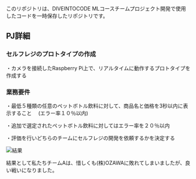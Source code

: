 このリポジトリは、DIVEINTOCODE MLコースチームプロジェクト開発で使用したコードを一時保存したリポジトリです。

## PJ詳細
### セルフレジのプロトタイプの作成 
・カメラを接続したRaspberry Pi上で、リアルタイムに動作するプロトタイプを作成する

### 業務要件
・最低５種類の任意のペットボトル飲料に対して、商品名と価格を3秒以内に表示すること
　(エラー率１０％以内)

・追加で選定されたペットボトル飲料に対してはエラー率を２０％以内

・評価を行いどちらのチームにセルフレジの開発を依頼するかを決定する

![結果](https://user-images.githubusercontent.com/56024129/73729131-d517ab80-4777-11ea-8399-acaa5aa04cb8.jpg)

結果として私たちチームAは、惜しくも(株)OZAWAに敗れてしまいましたが、良い戦いになりました。
